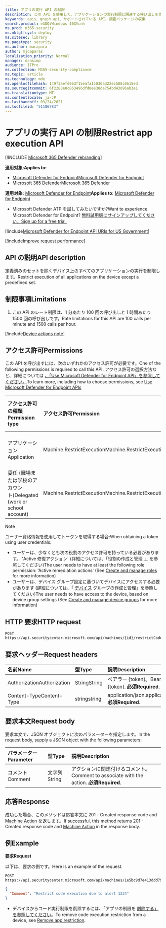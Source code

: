 ```yaml
---
title: アプリの実行 API の制限
description: この API を使用して、アプリケーションの実行制限に関連する呼び出しを作成します。
keywords: apis、graph api、サポートされている API、調査パッケージの収集
search.product: eADQiWindows 10XVcnh
ms.prod: m365-security
ms.mktglfcycl: deploy
ms.sitesec: library
ms.pagetype: security
ms.author: macapara
author: mjcaparas
localization_priority: Normal
manager: dansimp
audience: ITPro
ms.collection: M365-security-compliance
ms.topic: article
ms.technology: mde
ms.openlocfilehash: 149f3aefd963f15eafa15030a322ec588c0615ed
ms.sourcegitcommit: 6f2288e0c863496dfd0ee38de754bd43096ab3e1
ms.translationtype: MT
ms.contentlocale: ja-JP
ms.lasthandoff: 03/24/2021
ms.locfileid: "51186783"
---
```

# <a name="restrict-app-execution-api"></a><span data-ttu-id="7a3c0-104">アプリの実行 API の制限</span><span class="sxs-lookup"><span data-stu-id="7a3c0-104">Restrict app execution API</span></span>

[!INCLUDE [Microsoft 365 Defender rebranding](../../includes/microsoft-defender.md)]

<span data-ttu-id="7a3c0-105">**適用対象:**</span><span class="sxs-lookup"><span data-stu-id="7a3c0-105">**Applies to:**</span></span>
- [<span data-ttu-id="7a3c0-106">Microsoft Defender for Endpoint</span><span class="sxs-lookup"><span data-stu-id="7a3c0-106">Microsoft Defender for Endpoint</span></span>](https://go.microsoft.com/fwlink/p/?linkid=2154037)
- [<span data-ttu-id="7a3c0-107">Microsoft 365 Defender</span><span class="sxs-lookup"><span data-stu-id="7a3c0-107">Microsoft 365 Defender</span></span>](https://go.microsoft.com/fwlink/?linkid=2118804)

<span data-ttu-id="7a3c0-108">**適用対象:** [Microsoft Defender for Endpoint](https://go.microsoft.com/fwlink/?linkid=2154037)</span><span class="sxs-lookup"><span data-stu-id="7a3c0-108">**Applies to:** [Microsoft Defender for Endpoint](https://go.microsoft.com/fwlink/?linkid=2154037)</span></span>

- <span data-ttu-id="7a3c0-109">Microsoft Defender ATP を試してみたいですか?</span><span class="sxs-lookup"><span data-stu-id="7a3c0-109">Want to experience Microsoft Defender for Endpoint?</span></span> [<span data-ttu-id="7a3c0-110">無料試用版にサインアップしてください。</span><span class="sxs-lookup"><span data-stu-id="7a3c0-110">Sign up for a free trial.</span></span>](https://www.microsoft.com/microsoft-365/windows/microsoft-defender-atp?ocid=docs-wdatp-exposedapis-abovefoldlink) 

[!include[Microsoft Defender for Endpoint API URIs for US Government](../../includes/microsoft-defender-api-usgov.md)]

[!include[Improve request performance](../../includes/improve-request-performance.md)]


## <a name="api-description"></a><span data-ttu-id="7a3c0-111">API の説明</span><span class="sxs-lookup"><span data-stu-id="7a3c0-111">API description</span></span>
<span data-ttu-id="7a3c0-112">定義済みのセットを除くデバイス上のすべてのアプリケーションの実行を制限します。</span><span class="sxs-lookup"><span data-stu-id="7a3c0-112">Restrict execution of all applications on the device except a predefined set.</span></span>


## <a name="limitations"></a><span data-ttu-id="7a3c0-113">制限事項</span><span class="sxs-lookup"><span data-stu-id="7a3c0-113">Limitations</span></span>
1. <span data-ttu-id="7a3c0-114">この API のレート制限は、1 分あたり 100 回の呼び出しと 1 時間あたり 1500 回の呼び出しです。</span><span class="sxs-lookup"><span data-stu-id="7a3c0-114">Rate limitations for this API are 100 calls per minute and 1500 calls per hour.</span></span>


[!include[Device actions note](../../includes/machineactionsnote.md)]

## <a name="permissions"></a><span data-ttu-id="7a3c0-115">アクセス許可</span><span class="sxs-lookup"><span data-stu-id="7a3c0-115">Permissions</span></span>
<span data-ttu-id="7a3c0-116">この API を呼び出すには、次のいずれかのアクセス許可が必要です。</span><span class="sxs-lookup"><span data-stu-id="7a3c0-116">One of the following permissions is required to call this API.</span></span> <span data-ttu-id="7a3c0-117">アクセス許可の選択方法など、詳細については [、「Use Microsoft Defender for Endpoint API」を参照してください。](apis-intro.md)</span><span class="sxs-lookup"><span data-stu-id="7a3c0-117">To learn more, including how to choose permissions, see [Use Microsoft Defender for Endpoint APIs](apis-intro.md)</span></span>

<span data-ttu-id="7a3c0-118">アクセス許可の種類</span><span class="sxs-lookup"><span data-stu-id="7a3c0-118">Permission type</span></span> |   <span data-ttu-id="7a3c0-119">アクセス許可</span><span class="sxs-lookup"><span data-stu-id="7a3c0-119">Permission</span></span>  |   <span data-ttu-id="7a3c0-120">アクセス許可の表示名</span><span class="sxs-lookup"><span data-stu-id="7a3c0-120">Permission display name</span></span>
:---|:---|:---
<span data-ttu-id="7a3c0-121">アプリケーション</span><span class="sxs-lookup"><span data-stu-id="7a3c0-121">Application</span></span> |   <span data-ttu-id="7a3c0-122">Machine.RestrictExecution</span><span class="sxs-lookup"><span data-stu-id="7a3c0-122">Machine.RestrictExecution</span></span> | <span data-ttu-id="7a3c0-123">'コードの実行を制限する'</span><span class="sxs-lookup"><span data-stu-id="7a3c0-123">'Restrict code execution'</span></span>
<span data-ttu-id="7a3c0-124">委任 (職場または学校のアカウント)</span><span class="sxs-lookup"><span data-stu-id="7a3c0-124">Delegated (work or school account)</span></span> | <span data-ttu-id="7a3c0-125">Machine.RestrictExecution</span><span class="sxs-lookup"><span data-stu-id="7a3c0-125">Machine.RestrictExecution</span></span> | <span data-ttu-id="7a3c0-126">'コードの実行を制限する'</span><span class="sxs-lookup"><span data-stu-id="7a3c0-126">'Restrict code execution'</span></span>

>[!Note]
> <span data-ttu-id="7a3c0-127">ユーザー資格情報を使用してトークンを取得する場合:</span><span class="sxs-lookup"><span data-stu-id="7a3c0-127">When obtaining a token using user credentials:</span></span>
>- <span data-ttu-id="7a3c0-128">ユーザーは、少なくとも次の役割のアクセス許可を持っている必要があります。 'Active 修復アクション' (詳細については、「役割の作成と管理 [」](user-roles.md) を参照してください)</span><span class="sxs-lookup"><span data-stu-id="7a3c0-128">The user needs to have at least the following role permission: 'Active remediation actions' (See [Create and manage roles](user-roles.md) for more information)</span></span>
>- <span data-ttu-id="7a3c0-129">ユーザーは、デバイス グループ設定に基づいてデバイスにアクセスする必要があります (詳細については、「 [デバイス](machine-groups.md) グループの作成と管理」を参照してください)</span><span class="sxs-lookup"><span data-stu-id="7a3c0-129">The user needs to have access to the device, based on device group settings (See [Create and manage device groups](machine-groups.md) for more information)</span></span>

## <a name="http-request"></a><span data-ttu-id="7a3c0-130">HTTP 要求</span><span class="sxs-lookup"><span data-stu-id="7a3c0-130">HTTP request</span></span>
```
POST https://api.securitycenter.microsoft.com/api/machines/{id}/restrictCodeExecution
```

## <a name="request-headers"></a><span data-ttu-id="7a3c0-131">要求ヘッダー</span><span class="sxs-lookup"><span data-stu-id="7a3c0-131">Request headers</span></span>

<span data-ttu-id="7a3c0-132">名前</span><span class="sxs-lookup"><span data-stu-id="7a3c0-132">Name</span></span> | <span data-ttu-id="7a3c0-133">型</span><span class="sxs-lookup"><span data-stu-id="7a3c0-133">Type</span></span> | <span data-ttu-id="7a3c0-134">説明</span><span class="sxs-lookup"><span data-stu-id="7a3c0-134">Description</span></span>
:---|:---|:---
<span data-ttu-id="7a3c0-135">Authorization</span><span class="sxs-lookup"><span data-stu-id="7a3c0-135">Authorization</span></span> | <span data-ttu-id="7a3c0-136">String</span><span class="sxs-lookup"><span data-stu-id="7a3c0-136">String</span></span> | <span data-ttu-id="7a3c0-137">ベアラー {token}。</span><span class="sxs-lookup"><span data-stu-id="7a3c0-137">Bearer {token}.</span></span> <span data-ttu-id="7a3c0-138">**必須**</span><span class="sxs-lookup"><span data-stu-id="7a3c0-138">**Required**.</span></span>
<span data-ttu-id="7a3c0-139">Content-Type</span><span class="sxs-lookup"><span data-stu-id="7a3c0-139">Content-Type</span></span> | <span data-ttu-id="7a3c0-140">string</span><span class="sxs-lookup"><span data-stu-id="7a3c0-140">string</span></span> | <span data-ttu-id="7a3c0-141">application/json.</span><span class="sxs-lookup"><span data-stu-id="7a3c0-141">application/json.</span></span> <span data-ttu-id="7a3c0-142">**必須**</span><span class="sxs-lookup"><span data-stu-id="7a3c0-142">**Required**.</span></span>

## <a name="request-body"></a><span data-ttu-id="7a3c0-143">要求本文</span><span class="sxs-lookup"><span data-stu-id="7a3c0-143">Request body</span></span>
<span data-ttu-id="7a3c0-144">要求本文で、JSON オブジェクトに次のパラメーターを指定します。</span><span class="sxs-lookup"><span data-stu-id="7a3c0-144">In the request body, supply a JSON object with the following parameters:</span></span>

<span data-ttu-id="7a3c0-145">パラメーター</span><span class="sxs-lookup"><span data-stu-id="7a3c0-145">Parameter</span></span> | <span data-ttu-id="7a3c0-146">型</span><span class="sxs-lookup"><span data-stu-id="7a3c0-146">Type</span></span>    | <span data-ttu-id="7a3c0-147">説明</span><span class="sxs-lookup"><span data-stu-id="7a3c0-147">Description</span></span>
:---|:---|:---
<span data-ttu-id="7a3c0-148">コメント</span><span class="sxs-lookup"><span data-stu-id="7a3c0-148">Comment</span></span> |   <span data-ttu-id="7a3c0-149">文字列</span><span class="sxs-lookup"><span data-stu-id="7a3c0-149">String</span></span> |    <span data-ttu-id="7a3c0-150">アクションに関連付けるコメント。</span><span class="sxs-lookup"><span data-stu-id="7a3c0-150">Comment to associate with the action.</span></span> <span data-ttu-id="7a3c0-151">**必須**</span><span class="sxs-lookup"><span data-stu-id="7a3c0-151">**Required**.</span></span>

## <a name="response"></a><span data-ttu-id="7a3c0-152">応答</span><span class="sxs-lookup"><span data-stu-id="7a3c0-152">Response</span></span>
<span data-ttu-id="7a3c0-153">成功した場合、このメソッドは応答本文に 201 - Created response code and [Machine Action](machineaction.md) を返します。</span><span class="sxs-lookup"><span data-stu-id="7a3c0-153">If successful, this method returns 201 - Created response code and [Machine Action](machineaction.md) in the response body.</span></span>


## <a name="example"></a><span data-ttu-id="7a3c0-154">例</span><span class="sxs-lookup"><span data-stu-id="7a3c0-154">Example</span></span>

<span data-ttu-id="7a3c0-155">**要求**</span><span class="sxs-lookup"><span data-stu-id="7a3c0-155">**Request**</span></span>

<span data-ttu-id="7a3c0-156">以下は、要求の例です。</span><span class="sxs-lookup"><span data-stu-id="7a3c0-156">Here is an example of the request.</span></span>

```http
POST https://api.securitycenter.microsoft.com/api/machines/1e5bc9d7e413ddd7902c2932e418702b84d0cc07/restrictCodeExecution 
```

```json
{
  "Comment": "Restrict code execution due to alert 1234"
}

```

- <span data-ttu-id="7a3c0-157">デバイスからコード実行制限を削除するには、「アプリの制限を [削除する」を参照してください](unrestrict-code-execution.md)。</span><span class="sxs-lookup"><span data-stu-id="7a3c0-157">To remove code execution restriction from a device, see [Remove app restriction](unrestrict-code-execution.md).</span></span>
